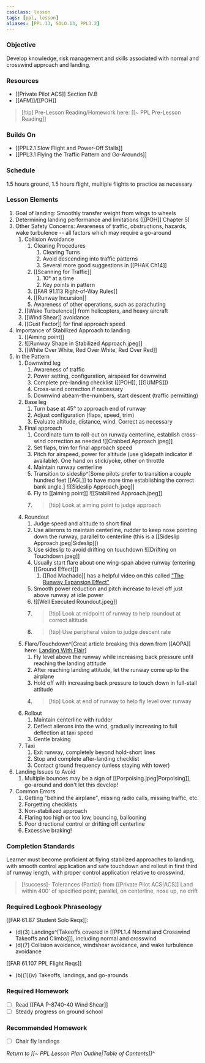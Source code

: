 ```yaml
---
cssclass: lesson
tags: [ppl, lesson]
aliases: [PPL.13, SOLO.13, PPL3.2]
---
```


### Objective
Develop knowledge, risk management and skills associated with normal and crosswind approach and landing.

### Resources
- [[Private Pilot ACS]] Section IV.B
- [[AFM]]/[[POH]]

> [!tip] Pre-Lesson Reading/Homework here: [[~ PPL Pre-Lesson Reading]]

### Builds On
- [[PPL2.1 Slow Flight and Power-Off Stalls]]
- [[PPL3.1 Flying the Traffic Pattern and Go-Arounds]]

### Schedule
1.5 hours ground, 1.5 hours flight, multiple flights to practice as necessary

### Lesson Elements
1. Goal of landing: Smoothly transfer weight from wings to wheels
2. Determining landing performance and limitations ([[POH]] Chapter 5)
3. Other Safety Concerns: Awareness of traffic, obstructions, hazards, wake turbulence -- all factors which may require a go-around
	1. Collision Avoidance
		1. Clearing Procedures
			1. Clearing Turns
			2. Avoid descending into traffic patterns
			3. Several more good suggestions in [[PHAK Ch14]]
		2. [[Scanning for Traffic]]
			1. 10° at a time
			2. Key points in pattern
		3. [[FAR 91.113 Right-of-Way Rules]]
		4. [[Runway Incursion]]
		5. Awareness of other operations, such as parachuting
	2. [[Wake Turbulence]] from helicopters, and heavy aircraft
	3. [[Wind Shear]] avoidance
	4. [[Gust Factor]] for final approach speed
4. Importance of Stabilized Approach to landing
	1. [[Aiming point]]
	2. ![[Runway Shape in Stabilized Approach.jpeg]]
	3. [[White Over White, Red Over White, Red Over Red]]
5. In the Pattern
	1. Downwind leg
		1. Awareness of traffic
		2. Power setting, configuration, airspeed for downwind
		3. Complete pre-landing checklist ([[POH]], [[GUMPS]])
		4. Cross-wind correction if necessary
		5. Downwind abeam-the-numbers, start descent (traffic permitting)
	2. Base leg
		1. Turn base at 45° to approach end of runway
		2. Adjust configuration (flaps, speed, trim)
		3. Evaluate altitude, distance, wind. Correct as necessary
	3. Final approach
		1. Coordinate turn to roll-out on runway centerline, establish cross-wind correction as needed ![[Crabbed Approach.jpeg]]
		2. Set flaps, trim for final approach speed
		3. Pitch for airspeed, power for altitude (use glidepath indicator if available). One hand on stick/yoke, other on throttle
		4. Maintain runway centerline
		5. Transition to sideslip^[Some pilots prefer to transition a couple hundred feet [[AGL]] to have more time establishing the correct bank angle.] ![[Sideslip Approach.jpeg]]
		6. Fly to [[aiming point]] ![[Stabilized Approach.jpeg]]
		7. > [!tip] Look at aiming point to judge approach
	4. Roundout
		1. Judge speed and altitude to short final
		2. Use ailerons to maintain centerline, rudder to keep nose pointing down the runway, parallel to centerline (this is a [[Sideslip Approach.jpeg|Sideslip]])
		3. Use sideslip to avoid drifting on touchdown ![[Drifting on Touchdown.jpeg]]
		4. Usually start flare about one wing-span above runway (entering [[Ground Effect]])
			1. [[Rod Machado]] has a helpful video on this called ["The Runway Expansion Effect"](https://www.youtube.com/watch?v=9JfoZERqM7Q)
		5. Smooth power reduction and pitch increase to level off just above runway at idle power
		6.  ![[Well Executed Roundout.jpeg]]
		7. > [!tip] Look at midpoint of runway to help roundout at correct altitude
		8. > [!tip] Use peripheral vision to judge descent rate
	5. Flare/Touchdown^[Great article breaking this down from [[AOPA]] here: [Landing With Flair](https://www.aopa.org/news-and-media/all-news/2017/june/flight-training-magazine/landing-with-flair)]
		1. Fly level above the runway while increasing back pressure until reaching the landing attitude
		2. After reaching landing attitude, let the runway come up to the airplane
		3. Hold off with increasing back pressure to touch down in full-stall attitude 
		4. > [!tip] Look at end of runway to help fly level over runway
	6. Rollout
		1. Maintain centerline with rudder
		2. Deflect ailerons into the wind, gradually increasing to full deflection at taxi speed
		3. Gentle braking
	7. Taxi
		1. Exit runway, completely beyond hold-short lines
		2. Stop and complete after-landing checklist
		3. Contact ground frequency (unless staying with tower)
6. Landing Issues to Avoid
	1. Multiple bounces may be a sign of [[Porpoising.jpeg|Porpoising]], go-around and don't let this develop!
7. Common Errors
	1. Getting "behind the airplane", missing radio calls, missing traffic, etc.
	2. Forgetting checklists
	3. Non-stabilized approach
	4. Flaring too high or too low, bouncing, ballooning
	5. Poor directional control or drifting off centerline
	6. Excessive braking!

### Completion Standards
Learner must become proficient at flying stabilized approaches to landing, with smooth control application and safe touchdown and rollout in first third of runway length, with proper control application relative to crosswind.

> [!success]- Tolerances (Partial) from [[Private Pilot ACS|ACS]]
> Land within 400' of specified point; parallel, on centerline, nose up, no drift

### Required Logbook Phraseology
[[FAR 61.87 Student Solo Reqs]]: 
- (d)(3) Landings^[Takeoffs covered in [[PPL1.4 Normal and Crosswind Takeoffs and Climbs]]], including normal and crosswind
- (d)(7) Collision avoidance, windshear avoidance, and wake turbulence avoidance

[[FAR 61.107 PPL Flight Reqs]]
- (b)(1)(iv) Takeoffs, landings, and go-arounds

### Required Homework
- [ ] Read [[FAA P-8740-40 Wind Shear]]
- [ ] Steady progress on ground school

### Recommended Homework 
- [ ] Chair fly landings

*Return to [[~ PPL Lesson Plan Outline|Table of Contents]]^*
